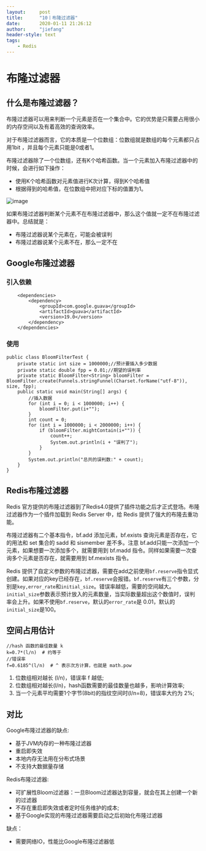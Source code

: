 ```yaml
---
layout:     post
title:      "10丨布隆过滤器"
date:       2020-01-11 21:26:12
author:     "jiefang"
header-style: text
tags:
    - Redis
---
```

# 布隆过滤器
## 什么是布隆过滤器？
布隆过滤器可以用来判断一个元素是否在一个集合中。它的优势是只需要占用很小的内存空间以及有着高效的查询效率。

对于布隆过滤器而言，它的本质是一个位数组：位数组就是数组的每个元素都只占用1bit ，并且每个元素只能是0或者1。

布隆过滤器除了一个位数组，还有K个哈希函数。当一个元素加入布隆过滤器中的时候，会进行如下操作：
- 使用K个哈希函数对元素值进行K次计算，得到K个哈希值
- 根据得到的哈希值，在位数组中把对应下标的值置为1。

![image](https://s2.ax1x.com/2020/01/11/lIU21s.png)

如果布隆过滤器判断某个元素不在布隆过滤器中，那么这个值就一定不在布隆过滤器中。总结就是：

- 布隆过滤器说某个元素在，可能会被误判
- 布隆过滤器说某个元素不在，那么一定不在

## Google布隆过滤器
### 引入依赖
```
    <dependencies>
        <dependency>
            <groupId>com.google.guava</groupId>
            <artifactId>guava</artifactId>
            <version>19.0</version>
        </dependency>
    </dependencies>
```
### 使用
```
public class BloomFilterTest {
    private static int size = 1000000;//预计要插入多少数据
    private static double fpp = 0.01;//期望的误判率
    private static BloomFilter<String> bloomFilter = BloomFilter.create(Funnels.stringFunnel(Charset.forName("utf-8")), size, fpp);
    public static void main(String[] args) {
        //插入数据
        for (int i = 0; i < 1000000; i++) {
            bloomFilter.put(i+"");
        }
        int count = 0;
        for (int i = 1000000; i < 2000000; i++) {
            if (bloomFilter.mightContain(i+"")) {
                count++;
                System.out.println(i + "误判了");
            }
        }
        System.out.println("总共的误判数:" + count);
    }
}
```
## Redis布隆过滤器
Redis 官方提供的布隆过滤器到了Redis4.0提供了插件功能之后才正式登场。布隆过滤器作为一个插件加载到 Redis Server 中，给 Redis 提供了强大的布隆去重功能。

布隆过滤器有二个基本指令，bf.add 添加元素，bf.exists 查询元素是否存在，它的用法和 set 集合的 sadd 和 sismember 差不多。注意 bf.add只能一次添加一个元素，如果想要一次添加多个，就需要用到 bf.madd 指令。同样如果需要一次查询多个元素是否存在，就需要用到 bf.mexists 指令。

Redis 提供了自定义参数的布隆过滤器，需要在add之前使用`bf.reserve`指令显式创建。如果对应的key已经存在，`bf.reserve`会报错。`bf.reserve`有三个参数，分别是`key,error_rate`和`initial_size`。错误率越低，需要的空间越大。`initial_size`参数表示预计放入的元素数量，当实际数量超出这个数值时，误判率会上升。如果不使用`bf.reserve`，默认的`error_rate`是 0.01，默认的`initial_size`是100。

## 空间占用估计
```
//hash 函数的最佳数量 k
k=0.7*(l/n)  # 约等于
//错误率
f=0.6185^(l/n)  # ^ 表示次方计算，也就是 math.pow
```
1. 位数组相对越长 (l/n)，错误率 f 越低;
2. 位数组相对越长(l/n)，hash函数需要的最佳数量也越多，影响计算效率;
3. 当一个元素平均需要1个字节(8bit)的指纹空间时(l/n=8)，错误率大约为 2%;


## 对比
Google布隆过滤器的缺点:
- 基于JVM内存的一种布隆过滤器
- 重启即失效
- 本地内存无法用在分布式场景
- 不支持大数据量存储

Redis布隆过滤器:
- 可扩展性Bloom过滤器：一旦Bloom过滤器达到容量，就会在其上创建一个新的过滤器
- 不存在重启即失效或者定时任务维护的成本;
- 基于Google实现的布隆过滤器需要启动之后初始化布隆过滤器

缺点：
- 需要网络IO，性能比Google布隆过滤器低